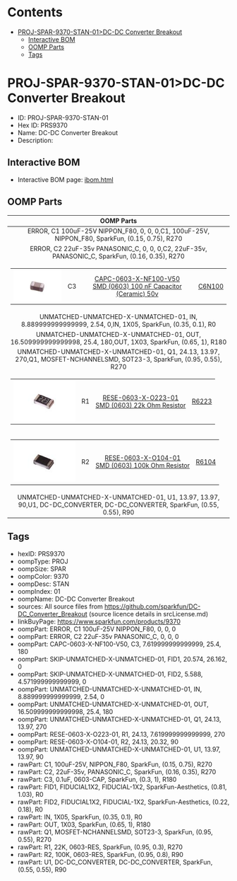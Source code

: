 



Contents
========

* [PROJ-SPAR-9370-STAN-01>DC-DC Converter Breakout](#proj-spar-9370-stan-01dc-dc-converter-breakout)
	* [Interactive BOM](#interactive-bom)
	* [OOMP Parts](#oomp-parts)
	* [Tags](#tags)

# PROJ-SPAR-9370-STAN-01>DC-DC Converter Breakout

- ID: PROJ-SPAR-9370-STAN-01
- Hex ID: PRS9370
- Name: DC-DC Converter Breakout
- Description: 

## Interactive BOM

- Interactive BOM page: [ibom.html](kicad/bom/ibom.html)

## OOMP Parts
  

|OOMP Parts|
| :---: |
|ERROR, C1 100uF-25V NIPPON_F80, 0, 0, 0,C1, 100uF-25V, NIPPON_F80, SparkFun, (0.15, 0.75), R270|
|ERROR, C2 22uF-35v PANASONIC_C, 0, 0, 0,C2, 22uF-35v, PANASONIC_C, SparkFun, (0.16, 0.35), R270|
|<table><tr><td>![CAPC-0603-X-NF100-V50](https://raw.githubusercontent.com/oomlout/oomlout_OOMP_parts/main/CAPC-0603-X-NF100-V50/image_140.jpg)</td><td> C3</td><td>[CAPC-0603-X-NF100-V50<br>SMD (0603) 100 nF Capacitor (Ceramic) 50v](https://github.com/oomlout/oomlout_OOMP_parts/tree/main/CAPC-0603-X-NF100-V50/)</td><td>[C6N100](https://github.com/oomlout/oomlout_OOMP_parts/tree/main/CAPC-0603-X-NF100-V50/)</td></tr></table>|
|UNMATCHED-UNMATCHED-X-UNMATCHED-01, IN, 8.889999999999999, 2.54, 0,IN, 1X05, SparkFun, (0.35, 0.1), R0|
|UNMATCHED-UNMATCHED-X-UNMATCHED-01, OUT, 16.509999999999998, 25.4, 180,OUT, 1X03, SparkFun, (0.65, 1), R180|
|UNMATCHED-UNMATCHED-X-UNMATCHED-01, Q1, 24.13, 13.97, 270,Q1, MOSFET-NCHANNELSMD, SOT23-3, SparkFun, (0.95, 0.55), R270|
|<table><tr><td>![RESE-0603-X-O223-01](https://raw.githubusercontent.com/oomlout/oomlout_OOMP_parts/main/RESE-0603-X-O223-01/image_140.jpg)</td><td> R1</td><td>[RESE-0603-X-O223-01<br>SMD (0603) 22k Ohm Resistor](https://github.com/oomlout/oomlout_OOMP_parts/tree/main/RESE-0603-X-O223-01/)</td><td>[R6223](https://github.com/oomlout/oomlout_OOMP_parts/tree/main/RESE-0603-X-O223-01/)</td></tr></table>|
|<table><tr><td>![RESE-0603-X-O104-01](https://raw.githubusercontent.com/oomlout/oomlout_OOMP_parts/main/RESE-0603-X-O104-01/image_140.jpg)</td><td> R2</td><td>[RESE-0603-X-O104-01<br>SMD (0603) 100k Ohm Resistor](https://github.com/oomlout/oomlout_OOMP_parts/tree/main/RESE-0603-X-O104-01/)</td><td>[R6104](https://github.com/oomlout/oomlout_OOMP_parts/tree/main/RESE-0603-X-O104-01/)</td></tr></table>|
|UNMATCHED-UNMATCHED-X-UNMATCHED-01, U1, 13.97, 13.97, 90,U1, DC-DC_CONVERTER, DC-DC_CONVERTER, SparkFun, (0.55, 0.55), R90|

## Tags

- hexID: PRS9370
- oompType: PROJ
- oompSize: SPAR
- oompColor: 9370
- oompDesc: STAN
- oompIndex: 01
- oompName: DC-DC Converter Breakout
- sources: All source files from https://github.com/sparkfun/DC-DC_Converter_Breakout (source licence details in srcLicense.md)
- linkBuyPage: https://www.sparkfun.com/products/9370
- oompPart: ERROR, C1 100uF-25V NIPPON_F80, 0, 0, 0
- oompPart: ERROR, C2 22uF-35v PANASONIC_C, 0, 0, 0
- oompPart: CAPC-0603-X-NF100-V50, C3, 7.619999999999999, 25.4, 180
- oompPart: SKIP-UNMATCHED-X-UNMATCHED-01, FID1, 20.574, 26.162, 0
- oompPart: SKIP-UNMATCHED-X-UNMATCHED-01, FID2, 5.588, 4.571999999999999, 0
- oompPart: UNMATCHED-UNMATCHED-X-UNMATCHED-01, IN, 8.889999999999999, 2.54, 0
- oompPart: UNMATCHED-UNMATCHED-X-UNMATCHED-01, OUT, 16.509999999999998, 25.4, 180
- oompPart: UNMATCHED-UNMATCHED-X-UNMATCHED-01, Q1, 24.13, 13.97, 270
- oompPart: RESE-0603-X-O223-01, R1, 24.13, 7.619999999999999, 270
- oompPart: RESE-0603-X-O104-01, R2, 24.13, 20.32, 90
- oompPart: UNMATCHED-UNMATCHED-X-UNMATCHED-01, U1, 13.97, 13.97, 90
- rawPart: C1, 100uF-25V, NIPPON_F80, SparkFun, (0.15, 0.75), R270
- rawPart: C2, 22uF-35v, PANASONIC_C, SparkFun, (0.16, 0.35), R270
- rawPart: C3, 0.1uF, 0603-CAP, SparkFun, (0.3, 1), R180
- rawPart: FID1, FIDUCIAL1X2, FIDUCIAL-1X2, SparkFun-Aesthetics, (0.81, 1.03), R0
- rawPart: FID2, FIDUCIAL1X2, FIDUCIAL-1X2, SparkFun-Aesthetics, (0.22, 0.18), R0
- rawPart: IN, 1X05, SparkFun, (0.35, 0.1), R0
- rawPart: OUT, 1X03, SparkFun, (0.65, 1), R180
- rawPart: Q1, MOSFET-NCHANNELSMD, SOT23-3, SparkFun, (0.95, 0.55), R270
- rawPart: R1, 22K, 0603-RES, SparkFun, (0.95, 0.3), R270
- rawPart: R2, 100K, 0603-RES, SparkFun, (0.95, 0.8), R90
- rawPart: U1, DC-DC_CONVERTER, DC-DC_CONVERTER, SparkFun, (0.55, 0.55), R90
